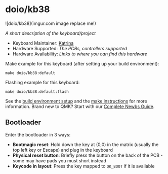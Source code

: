 # doio/kb38

![doio/kb38](imgur.com image replace me!)

*A short description of the keyboard/project*

* Keyboard Maintainer: [Katrina](https://github.com/Daggette10)
* Hardware Supported: *The PCBs, controllers supported*
* Hardware Availability: *Links to where you can find this hardware*

Make example for this keyboard (after setting up your build environment):

    make doio/kb38:default

Flashing example for this keyboard:

    make doio/kb38:default:flash

See the [build environment setup](https://docs.qmk.fm/#/getting_started_build_tools) and the [make instructions](https://docs.qmk.fm/#/getting_started_make_guide) for more information. Brand new to QMK? Start with our [Complete Newbs Guide](https://docs.qmk.fm/#/newbs).

## Bootloader

Enter the bootloader in 3 ways:

* **Bootmagic reset**: Hold down the key at (0,0) in the matrix (usually the top left key or Escape) and plug in the keyboard
* **Physical reset button**: Briefly press the button on the back of the PCB - some may have pads you must short instead
* **Keycode in layout**: Press the key mapped to `QK_BOOT` if it is available
